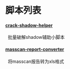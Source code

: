 # 脚本列表

#### [crack-shadow-helper](crack-shadow-helper/)
&nbsp;&nbsp;批量破解shadow辅助小脚本

#### [masscan-report-converter](masscan-report-converter/)
&nbsp;&nbsp;将masscan报告转为xls格式